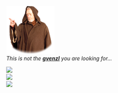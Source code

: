 ![](https://github.com/gvenzl/gvenzl/blob/master/Old-Obi-Wan-icon_128x128.png)  
*This is not the **[gvenzl](https://twitter.com/GeraldVenzl)** you are looking for...*

![](https://github-readme-stats.vercel.app/api?username=gvenzl)  
![](https://github-readme-streak-stats.herokuapp.com/?user=gvenzl)  
![](https://github-readme-stats.vercel.app/api/top-langs/?username=gvenzl&layout=compact)

<!--
**gvenzl/gvenzl** is a ✨ _special_ ✨ repository because its `README.md` (this file) appears on your GitHub profile.

Here are some ideas to get you started:

- 🔭 I’m currently working on ...
- 🌱 I’m currently learning ...
- 👯 I’m looking to collaborate on ...
- 🤔 I’m looking for help with ...
- 💬 Ask me about ...
- 📫 How to reach me: ...
- 😄 Pronouns: ...
- ⚡ Fun fact: ...
-->
